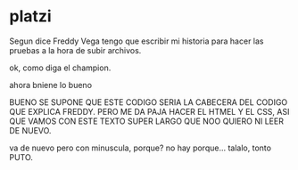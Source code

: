# platzi

Segun dice Freddy Vega tengo que escribir mi historia para hacer las pruebas a la hora de subir archivos.

ok, como diga el champion.

ahora bniene lo bueno



BUENO SE SUPONE QUE ESTE CODIGO SERIA LA CABECERA DEL CODIGO QUE EXPLICA FREDDY. PERO ME DA PAJA HACER EL HTMEL Y EL CSS, ASI QUE VAMOS CON ESTE TEXTO SUPER LARGO QUE NOO QUIERO NI LEER DE NUEVO.

va de nuevo pero con minuscula, porque? no hay porque... talalo, tonto PUTO.